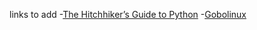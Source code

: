 links to add
  -[The Hitchhiker’s Guide to Python](http://docs.python-guide.org/en/latest/)
  -[Gobolinux](http://www.gobolinux.org/)
  
